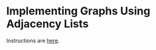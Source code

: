 # Implementing Graphs Using Adjacency Lists

Instructions are [here](https://docs.google.com/document/d/1521uLuDuSKwrBN2atMZbWh3zzMZdO88PaY_dqufpCts/edit?usp=sharing).
